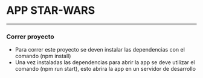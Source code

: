 # APP STAR-WARS
---
### Correr proyecto
- Para correr este proyecto se deven instalar las dependencias con el comando (npm install)
- Una vez instaladas las dependencias para abrir la app se deve utilizar el comando (npm run start), esto abrira la app en un servidor de desarrollo